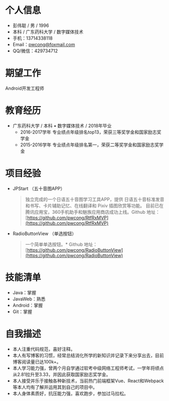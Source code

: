 # 个人信息
* 彭伟聪 / 男 / 1996
* 本科 / 广东药科大学 / 数字媒体技术
* 手机：13714338118
* Email：pwcong@foxmail.com
* QQ/微信：429734712

# 期望工作
Android开发工程师

# 教育经历  
* 广东药科大学 / 本科 • 数字媒体技术 / 2018年毕业
    * 2016-2017学年 专业绩点年级排名top13，荣获三等奖学金和国家励志奖学金
    * 2015-2016学年 专业绩点年级排名第一，荣获二等奖学金和国家励志奖学金

# 项目经验
* JPStart （五十音图APP）
    > 独立完成的一个日语五十音图学习工具APP，提供 日语五十音标准发音和书写、卡片辅助记忆、在线翻译和 Pixiv 插图欣赏等功能。
    目前已在腾讯应用宝，360手机助手和魅族应用商店成功上线。Github 地址：[https://github.com/pwcong/RtfRxMVP](https://github.com/pwcong/RtfRxMVP)

* RadioButtonView （单选按钮）
    > 一个简单单选按钮。* Github 地址：[https://github.com/pwcong/RadioButtonView](https://github.com/pwcong/RadioButtonView)

# 技能清单
* Java：掌握
* JavaWeb：熟悉
* Android：掌握
* Git：掌握

# 自我描述  
* 本人注重代码规范，喜好注释。
* 本人有写博客的习惯，经常总结消化所学的新知识并记录下来分享出去，目前博客阅读量已达100k+。 
* 本人学习能力强，曾两个月自学通过软考中级网络工程师考试，一学年将绩点从2.81拉升至3.33，并因此获取国家励志奖学金。
* 本人接受并乐于接触各种新技术，当前热门前端框架Vue、React和Webpack等本人均有了解并运用其到自己的项目中。
* 本人身体素质好，抗压能力强，喜欢跑步，参加过马拉松。
 